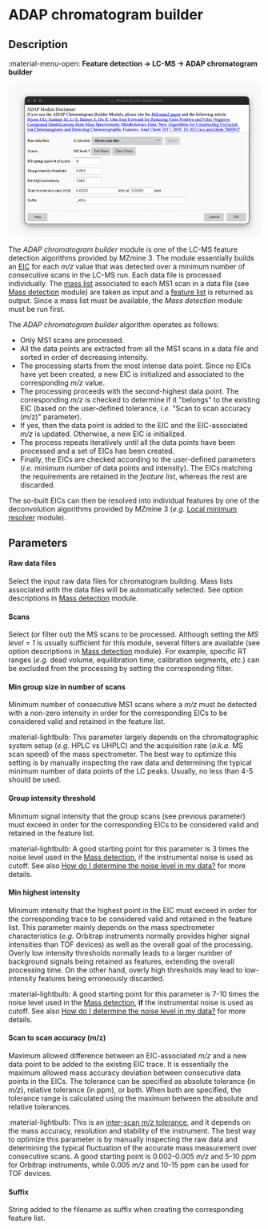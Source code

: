 # **ADAP chromatogram builder**

## **Description**

:material-menu-open: **Feature detection → LC-MS → ADAP chromatogram builder**

![ADAP Chromatogram Builder](adap_chromatogram_builder.png)

The _ADAP chromatogram builder_ module is one of the LC-MS feature detection algorithms provided by MZmine 3. The module essentially builds an [EIC](../../../terminology/general-terminology.md#extracted-ion-chromatogram) for each _m/z_ value that was detected over a minimum number of consecutive scans in the LC-MS run.
Each data file is processed individually. The [mass list](../../../terminology/general-terminology.md#mass-list) associated to each MS1 scan in a data file (see [Mass detection](../../featdet_mass_detection/mass-detection.md) module) are taken as input and a [feature list](../../../terminology/general-terminology.md#feature-list) is returned as output. Since a mass list must be available, the _Mass detection_ module must be run first.

The _ADAP chromatogram builder_ algorithm operates as follows:

+ Only MS1 scans are processed. 
+ All the data points are extracted from all the MS1 scans in a data file and sorted in order of decreasing intensity. 
+ The processing starts from the most intense data point. Since no EICs have yet been created, a new EIC is initialized and associated to the corresponding _m/z_ value.
+ The processing proceeds with the second-highest data point. The corresponding _m/z_ is checked to determine if it "belongs" to the existing EIC (based on the user-defined tolerance, _i.e._ "Scan to scan accuracy (m/z)" parameter). 
+ If yes, then the data point is added to the EIC and the EIC-associated _m/z_ is updated. Otherwise, a new EIC is initialized.
+ The process repeats iteratively until all the data points have been processed and a set of EICs has been created. 
+ Finally, the EICs are checked according to the user-defined parameters (_i.e._ minimum number of data points and intensity). The EICs matching the requirements are retained in the _feature list_, whereas the rest are discarded. 

The so-built EICs can then be resolved into individual features by one of the deconvolution algorithms provided by MZmine 3 (_e.g._ [Local minimum resolver](../../featdet_resolver_local_minimum/local-minimum-resolver.md) module).

## Parameters

#### **Raw data files**
Select the input raw data files for chromatogram building. Mass lists associated with the data files will be automatically selected. See option descriptions in [Mass detection](../../featdet_mass_detection/mass-detection.md#parameters) module.

#### **Scans**
Select (or filter out) the MS scans to be processed. Although setting the _MS level = 1_ is usually sufficient for this module, several filters are available (see option descriptions in [Mass detection](../../featdet_mass_detection/mass-detection.md#parameters) module). For example, specific RT ranges (_e.g._ dead volume, equilibration time, calibration segments, _etc._) can be excluded from the processing by setting the corresponding filter.

#### **Min group size in number of scans**
Minimum number of consecutive MS1 scans where a _m/z_ must be detected with a non-zero intensity in order for the corresponding EICs to be considered valid and retained in the feature list.

:material-lightbulb: This parameter largely depends on the chromatographic system setup (_e.g._ HPLC vs UHPLC) and the acquisition rate (_a.k.a._ MS scan speed) of the mass spectrometer. The best way to optimize this setting is by manually inspecting the raw data and determining the typical minimum number of data points of the LC peaks. Usually, no less than 4-5 should be used.

#### **Group intensity threshold**

Minimum signal intensity that the group scans (see previous parameter) must exceed in order for the corresponding EICs to be considered valid and retained in the feature list.

:material-lightbulb: A good starting point for this parameter is 3 times the noise level used in the [Mass detection](../../featdet_mass_detection/mass-detection.md), if the instrumental noise is used as cutoff. See also [How do I determine the noise level in my data?](../../featdet_mass_detection/mass-detection.md#how-do-i-determine-the-noise-level-in-my-data) for more details.

#### **Min highest intensity**

Minimum intensity that the highest point in the EIC must exceed in order for the corresponding trace to be considered valid and retained in the feature list. This parameter mainly depends on the mass spectrometer characteristics (_e.g._ Orbitrap instruments normally provides higher signal intensities than TOF devices) as well as the overall goal of the processing. Overly low intensity thresholds normally leads to a larger number of background signals being retained as features, extending the overall processing time. On the other hand, overly high thresholds may lead to low-intensity features being erroneously discarded.

:material-lightbulb: A good starting point for this parameter is 7-10 times the noise level used in the [Mass detection](../../featdet_mass_detection/mass-detection.md), **if** the instrumental noise is used as cutoff. See also [How do I determine the noise level in my data?](../../featdet_mass_detection/mass-detection.md#how-do-i-determine-the-noise-level-in-my-data) for more details.

#### **Scan to scan accuracy (m/z)**

Maximum allowed difference between an EIC-associated _m/z_ and a new data point to be added to the existing EIC trace. It is essentially the maximum allowed mass accuracy deviation between consecutive data points in the EICs. The tolerance can be specified as absolute tolerance (in _m/z_), relative tolerance (in ppm), or both. When both are specified, the tolerance range is calculated using the maximum between the absolute and relative tolerances.

:material-lightbulb: This is an [inter-scan _m/z_ tolerance](../../../terminology/general-terminology.md#intra-and-inter-scan-tolerances), and it depends on the mass accuracy, resolution and stability of the instrument. The best way to optimize this parameter is by manually inspecting the raw data and determining the typical fluctuation of the accurate mass measurement over consecutive scans. A good starting point is 0.002-0.005 _m/z_ and 5-10 ppm for Orbitrap instruments, while 0.005 _m/z_ and 10-15 ppm can be used for TOF devices.

#### **Suffix**

String added to the filename as suffix when creating the corresponding feature list.
